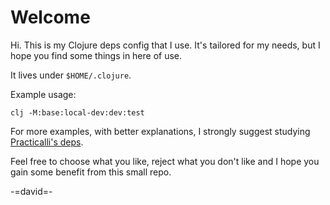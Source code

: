 # Welcome

Hi. This is my Clojure deps config that I use. It's tailored for my needs,
but I hope you find some things in here of use.

It lives under `$HOME/.clojure`.

Example usage:

`clj -M:base:local-dev:dev:test`

For more examples, with better explanations, I strongly suggest
studying [Practicalli's deps](https://github.com/practicalli/clojure-deps-edn).

Feel free to choose what you like, reject what you don't like and I
hope you gain some benefit from this small repo.

-=david=-
